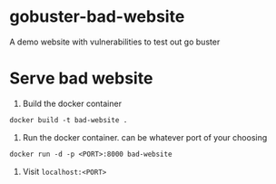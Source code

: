 # gobuster-bad-website
A demo website with vulnerabilities to test out go buster

# Serve bad website
1. Build the docker container<br>
```dockerfile
docker build -t bad-website .
```
1. Run the docker container. <PORT> can be whatever port of your choosing<br>
```dockerfile
docker run -d -p <PORT>:8000 bad-website
```
1. Visit `localhost:<PORT>`